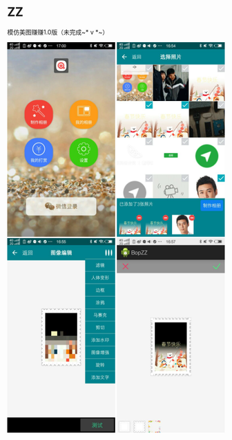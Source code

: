 # ZZ
模仿美图赚赚1.0版（未完成~* v *~）

<div align=center>
  <img src="https://github.com/xmutzlq/ZZ/blob/master/pic/5.jpg" width="250" height="450" alt="首页"/>
  <img src="https://github.com/xmutzlq/ZZ/blob/master/pic/1.jpg" width="250" height="450" alt="制作相册1"/>
  <img src="https://github.com/xmutzlq/ZZ/blob/master/pic/2.jpg" width="250" height="450" alt="制作相册2"/>
  <img src="https://github.com/xmutzlq/ZZ/blob/master/pic/3.jpg" width="250" height="450" alt="制作相册3"/>
</div>
